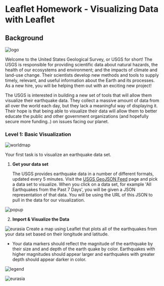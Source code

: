 # Leaflet Homework - Visualizing Data with Leaflet

## Background

![logo](https://github.com/KGore12/leaflet-challenge/main/images/1-Logo.png)

Welcome to the United States Geological Survey, or USGS for short! The USGS is responsible for providing scientific data about natural hazards, the health of our ecosystems and environment; and the impacts of climate and land-use change. Their scientists develop new methods and tools to supply timely, relevant, and useful information about the Earth and its processes. As a new hire, you will be helping them out with an exciting new project!

The USGS is interested in building a new set of tools that will allow them visualize their earthquake data. They collect a massive amount of data from all over the world each day, but they lack a meaningful way of displaying it. Their hope is that being able to visualize their data will allow them to better educate the public and other government organizations (and hopefully secure more funding..) on issues facing our planet.

### Level 1: Basic Visualization

![worldmap](https://github.com/KGore12/leaflet-challenge/main/images/worldview1.png)

Your first task is to visualize an earthquake data set.

1. **Get your data set**

   The USGS provides earthquake data in a number of different formats, updated every 5 minutes. Visit the [USGS GeoJSON Feed](http://earthquake.usgs.gov/earthquakes/feed/v1.0/geojson.php) page and pick a data set to visualize. When you click on a data set, for example 'All Earthquakes from the Past 7 Days', you will be given a JSON representation of that data. You will be using the URL of this JSON to pull in the data for our visualization.

![popup](https://github.com/KGore12/leaflet-challenge/tree/main/Leaflet-Step-1/images/popupcode.png)

2. **Import & Visualize the Data**

![eurasia](https://github.com/KGore12/leaflet-challenge/tree/main/Leaflet-Step-1/images/uszoom.png)
   Create a map using Leaflet that plots all of the earthquakes from your data set based on their longitude and latitude.

   * Your data markers should reflect the magnitude of the earthquake by their size and and depth of the earth quake by color. Earthquakes with higher magnitudes should appear larger and earthquakes with greater depth should appear darker in color.
   
![legend](https://github.com/KGore12/leaflet-challenge/tree/main/Leaflet-Step-1/images/legendcode.png)

![eurasia](https://github.com/KGore12/leaflet-challenge/tree/main/Leaflet-Step-1/images/eurasiazoom.png)


